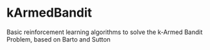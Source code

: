 # kArmedBandit
Basic reinforcement learning algorithms to solve the k-Armed Bandit Problem, based on Barto and Sutton

